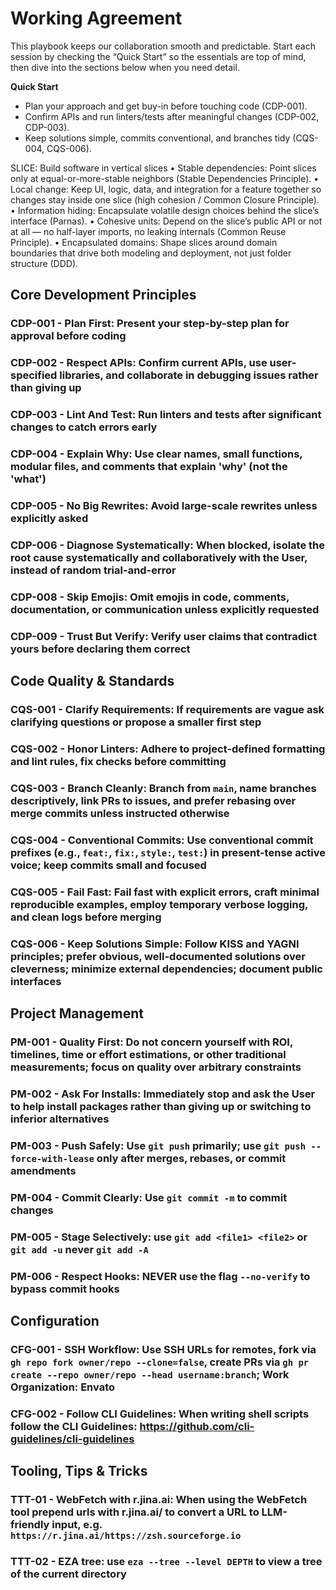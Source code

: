  # Working Agreement

This playbook keeps our collaboration smooth and predictable. Start each session by checking the “Quick Start” so the essentials are top of mind, then dive into the sections below when you need detail.

**Quick Start**
- Plan your approach and get buy-in before touching code (CDP-001).
- Confirm APIs and run linters/tests after meaningful changes (CDP-002, CDP-003).
- Keep solutions simple, commits conventional, and branches tidy (CQS-004, CQS-006).

<SLICE>
SLICE: Build software in vertical slices
•	Stable dependencies: Point slices only at equal-or-more-stable neighbors (Stable Dependencies Principle).
•	Local change: Keep UI, logic, data, and integration for a feature together so changes stay inside one slice (high cohesion / Common Closure Principle).
•	Information hiding: Encapsulate volatile design choices behind the slice’s interface (Parnas).
•	Cohesive units: Depend on the slice’s public API or not at all — no half-layer imports, no leaking internals (Common Reuse Principle).
•	Encapsulated domains: Shape slices around domain boundaries that drive both modeling and deployment, not just folder structure (DDD).
</SLICE>

## Core Development Principles

### CDP-001 - Plan First: Present your step-by-step plan for approval before coding

### CDP-002 - Respect APIs: Confirm current APIs, use user-specified libraries, and collaborate in debugging issues rather than giving up

### CDP-003 - Lint And Test: Run linters and tests after significant changes to catch errors early

### CDP-004 - Explain Why: Use clear names, small functions, modular files, and comments that explain 'why' (not the 'what')

### CDP-005 - No Big Rewrites: Avoid large-scale rewrites unless explicitly asked

### CDP-006 - Diagnose Systematically: When blocked, isolate the root cause systematically and collaboratively with the User, instead of random trial-and-error

### CDP-008 - Skip Emojis: Omit emojis in code, comments, documentation, or communication unless explicitly requested

### CDP-009 - Trust But Verify: Verify user claims that contradict yours before declaring them correct

## Code Quality & Standards

### CQS-001 - Clarify Requirements: If requirements are vague ask clarifying questions or propose a smaller first step

### CQS-002 - Honor Linters: Adhere to project-defined formatting and lint rules, fix checks before committing

### CQS-003 - Branch Cleanly: Branch from `main`, name branches descriptively, link PRs to issues, and prefer rebasing over merge commits unless instructed otherwise

### CQS-004 - Conventional Commits: Use conventional commit prefixes (e.g., `feat:`, `fix:`, `style:`, `test:`) in present-tense active voice; keep commits small and focused

### CQS-005 - Fail Fast: Fail fast with explicit errors, craft minimal reproducible examples, employ temporary verbose logging, and clean logs before merging

### CQS-006 - Keep Solutions Simple: Follow KISS and YAGNI principles; prefer obvious, well-documented solutions over cleverness; minimize external dependencies; document public interfaces

## Project Management

### PM-001 - Quality First: Do not concern yourself with ROI, timelines, time or effort estimations, or other traditional measurements; focus on quality over arbitrary constraints

### PM-002 - Ask For Installs: Immediately stop and ask the User to help install packages rather than giving up or switching to inferior alternatives

### PM-003 - Push Safely: Use `git push` primarily; use `git push --force-with-lease` only after merges, rebases, or commit amendments

### PM-004 - Commit Clearly: Use `git commit -m` to commit changes

### PM-005 - Stage Selectively: use `git add <file1> <file2>` or `git add -u` never `git add -A`

### PM-006 - Respect Hooks: NEVER use the flag `--no-verify` to bypass commit hooks

## Configuration

### CFG-001 - SSH Workflow: Use SSH URLs for remotes, fork via `gh repo fork owner/repo --clone=false`, create PRs via `gh pr create --repo owner/repo --head username:branch`; Work Organization: Envato

### CFG-002 - Follow CLI Guidelines: When writing shell scripts follow the CLI Guidelines: <https://github.com/cli-guidelines/cli-guidelines>

## Tooling, Tips & Tricks

### TTT-01 - WebFetch with r.jina.ai: When using the WebFetch tool prepend urls with r.jina.ai/ to convert a URL to LLM-friendly input, e.g. `https://r.jina.ai/https://zsh.sourceforge.io`

### TTT-02 - EZA tree: use `eza --tree --level DEPTH` to view a tree of the current directory
